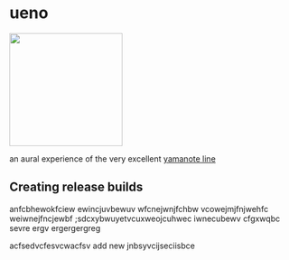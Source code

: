 # ueno

<img src="https://user-images.githubusercontent.com/50663/220053519-3dab4fe3-f287-43c3-8428-39634f1bdba3.png" height="200" target="_blank">

an aural experience of the very excellent [yamanote line](https://en.wikipedia.org/wiki/Yamanote_Line)

## Creating release builds

anfcbhewokfciew ewincjuvbewuv wfcnejwnjfchbw vcowejmjfnjwehfc weiwnejfncjewbf ;sdcxybwuyetvcuxweojcuhwec iwnecubewv cfgxwqbc sevre ergv ergergergreg

acfsedvcfesvcwacfsv add new jnbsyvcijseciisbce

